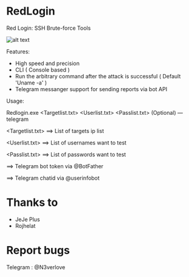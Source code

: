 # RedLogin
Red Login: SSH Brute-force Tools

![alt text](https://github.com/ParsingTeam/RedLogin/raw/master/ScreenShot.jpg) 

Features:

+ High speed and precision
+ CLI ( Console  based )
+ Run the arbitrary command after the attack is successful ( Default 'Uname -a' )
+ Telegram messanger support for sending reports via bot API

Usage: 

Redlogin.exe <Targetlist.txt> <Userlist.txt> <Passlist.txt> (Optional) —telegram <BotToken> <ChatID>

<Targetlist.txt> ==> List of targets ip list

<Userlist.txt> ==> List of usernames want to test

<Passlist.txt>  ==> List of passwords want to test

<BotToken> ==> Telegram bot token via @BotFather
  
<ChatID> ==> Telegram chatid via @userinfobot
  
# Thanks to
- JeJe Plus
- Rojhelat

# Report bugs
Telegram : @N3verlove
